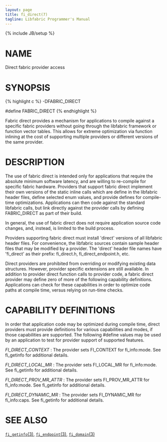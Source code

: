 ```yaml
---
layout: page
title: fi_direct(7)
tagline: Libfabric Programmer's Manual
---
```

{% include JB/setup %}

# NAME

Direct fabric provider access

# SYNOPSIS

{% highlight c %}
-DFABRIC_DIRECT

#define FABRIC_DIRECT
{% endhighlight %}

Fabric direct provides a mechanism for applications to compile against
a specific fabric providers without going through the libfabric
framework or function vector tables.  This allows for extreme
optimization via function inlining at the cost of supporting multiple
providers or different versions of the same provider.

# DESCRIPTION

The use of fabric direct is intended only for applications that
require the absolute minimum software latency, and are willing to
re-compile for specific fabric hardware.  Providers that support
fabric direct implement their own versions of the static inline calls
which are define in the libfabric header files, define selected enum
values, and provide defines for compile-time optimizations.
Applications can then code against the standard libfabric calls, but
link directly against the provider calls by defining FABRIC_DIRECT as
part of their build.

In general, the use of fabric direct does not require application
source code changes, and, instead, is limited to the build process.

Providers supporting fabric direct must install 'direct' versions of
all libfabric header files.  For convenience, the libfabric sources
contain sample header files that may be modified by a provider.  The
'direct' header file names have 'fi_direct' as their prefix:
fi_direct.h, fi_direct_endpoint.h, etc.

Direct providers are prohibited from overriding or modifying existing
data structures.  However, provider specific extensions are still
available.  In addition to provider direct function calls to provider
code, a fabric direct provider may define zero of more of the
following capability definitions.  Applications can check for these
capabilities in order to optimize code paths at compile time, versus
relying on run-time checks.

# CAPABILITY DEFINITIONS

In order that application code may be optimized during compile time,
direct providers must provide definitions for various capabilities and
modes, if those capabilities are supported.  The following #define
values may be used by an application to test for provider support of
supported features.

*FI_DIRECT_CONTEXT*
: The provider sets FI_CONTEXT for fi_info:mode.  See fi_getinfo
  for additional details.

*FI_DIRECT_LOCAL_MR*
: The provider sets FI_LOCAL_MR for fi_info:mode.  See fi_getinfo
  for additional details.

*FI_DIRECT_PROV_MR_ATTR*
: The provider sets FI_PROV_MR_ATTR for fi_info:mode.  See fi_getinfo
  for additional details.

*FI_DIRECT_DYNAMIC_MR*
: The provider sets FI_DYNAMIC_MR for fi_info:caps.  See fi_getinfo
  for additional details.

# SEE ALSO

[`fi_getinfo`(3)](fi_getinfo.3.html),
[`fi_endpoint`(3)](fi_endpoint.3.html),
[`fi_domain`(3)](fi_domain.3.html)
